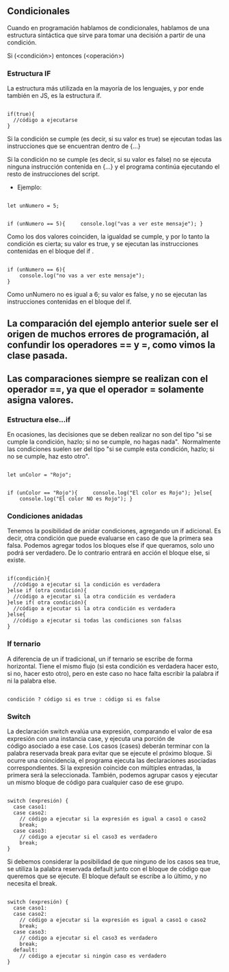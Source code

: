 ## Condicionales

Cuando en programación hablamos de condicionales, hablamos de una estructura sintáctica que sirve para tomar una decisión a partir de una condición. 

Si (<condición>) entonces (<operación>)

### Estructura IF

La estructura más utilizada en la mayoría de los lenguajes, y por ende también en JS, es la estructura if.

<code>
if(true){
  //código a ejecutarse
}
</code>

Si la condición se cumple (es decir, si su valor es true) se ejecutan todas las instrucciones que se encuentran dentro de {...}

Si la condición no se cumple (es decir, si su valor es false) no se ejecuta ninguna instrucción contenida en {...} y el programa continúa ejecutando el resto de instrucciones del script.

- Ejemplo:

<code>
let unNumero = 5;

if (unNumero == 5){
    console.log("vas a ver este mensaje");
}
</code>

Como los dos valores coinciden, la igualdad se cumple, y por lo tanto la condición es cierta; su valor es true, y se ejecutan las instrucciones contenidas en el bloque del if .

<code>
if (unNumero == 6){ 
    console.log("no vas a ver este mensaje");
}
</code>

Como unNumero no es igual a 6; su valor es false, y no se ejecutan las instrucciones contenidas en el bloque del if.

##  La comparación del ejemplo anterior suele ser el origen de muchos errores de programación, al confundir los operadores == y =, como vimos la clase pasada.
## Las comparaciones siempre se realizan con el operador ==, ya que el operador = solamente asigna valores.

### Estructura else...if

En ocasiones, las decisiones que se deben realizar no son del tipo "si se cumple la condición, hazlo; si no se cumple, no hagas nada". 
Normalmente las condiciones suelen ser del tipo "si se cumple esta condición, hazlo; si no se cumple, haz esto otro".

<code>
let unColor = "Rojo";

if (unColor == "Rojo"){
    console.log("El color es Rojo");
}else{
    console.log("El color NO es Rojo");
}
</code>

### Condiciones anidadas

Tenemos la posibilidad de anidar condiciones, agregando un if adicional. Es decir, otra condición que puede evaluarse en caso de que la primera sea falsa.
Podemos agregar todos los bloques else if que queramos, solo uno podrá ser verdadero. De lo contrario entrará en acción el bloque else, si existe.

<code>
if(condición){
  //código a ejecutar si la condición es verdadera
}else if (otra condición){
  //código a ejecutar si la otra condición es verdadera
}else if( otra condición){
  //código a ejecutar si la otra condición es verdadera
}else{
  //código a ejecutar si todas las condiciones son falsas
}
</code>

### If ternario

A diferencia de un if tradicional, un if ternario se escribe de forma horizontal.
Tiene el mismo flujo (si esta condición es verdadera hacer esto, si no, hacer esto otro), pero en este caso no hace falta escribir la palabra if ni la palabra else.


<code>
condición ? código si es true : código si es false
</code>

### Switch

La declaración switch evalúa una expresión, comparando el valor de esa expresión con una instancia case, y ejecuta una porción de código asociado a ese case.
Los casos (cases) deberán terminar con la palabra reservada break para evitar que se ejecute el próximo bloque.
Si ocurre una coincidencia, el programa ejecuta las declaraciones asociadas correspondientes. Si la expresión coincide con múltiples entradas, la primera será la seleccionada.
También, podemos agrupar casos y ejecutar un mismo bloque de código para cualquier caso de ese grupo.

<code>
switch (expresión) {
  case caso1:
  case caso2:
    // código a ejecutar si la expresión es igual a caso1 o caso2
    break;
  case caso3:
    // código a ejecutar si el caso3 es verdadero
    break;
}
</code>

Si debemos considerar la posibilidad de que ninguno de los casos sea true, se utiliza la palabra reservada default junto con el bloque de código que queremos que se ejecute.
El bloque default se escribe a lo último, y no necesita el break.

<code>
switch (expresión) {
  case caso1:
  case caso2:
    // código a ejecutar si la expresión es igual a caso1 o caso2
    break;
  case caso3:
    // código a ejecutar si el caso3 es verdadero
    break;
  default:
    // código a ejecutar si ningún caso es verdadero
}
</code>

